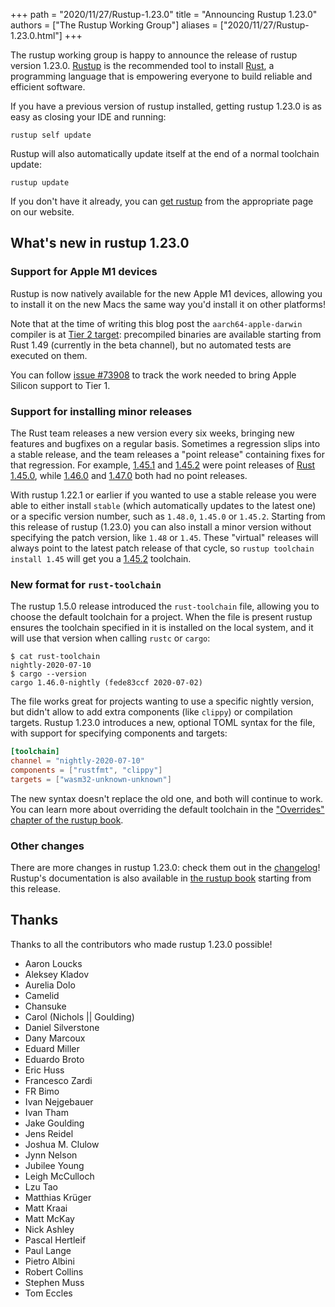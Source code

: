 +++
path = "2020/11/27/Rustup-1.23.0"
title = "Announcing Rustup 1.23.0"
authors = ["The Rustup Working Group"]
aliases = ["2020/11/27/Rustup-1.23.0.html"]
+++

The rustup working group is happy to announce the release of rustup version 1.23.0. [Rustup][install] is the recommended tool to install [Rust][rust], a programming language that is empowering everyone to build reliable and efficient software.

If you have a previous version of rustup installed, getting rustup 1.23.0 is as easy as closing your IDE and running:

```
rustup self update
```

Rustup will also automatically update itself at the end of a normal toolchain update:

```
rustup update
```

If you don't have it already, you can [get rustup][install] from the appropriate page on our website.

[rust]: https://www.rust-lang.org
[install]: https://rustup.rs

## What's new in rustup 1.23.0

### Support for Apple M1 devices

Rustup is now natively available for the new Apple M1 devices, allowing you to install it on the new Macs the same way you'd install it on other platforms!

Note that at the time of writing this blog post the `aarch64-apple-darwin` compiler is at [Tier 2 target][tiers]: precompiled binaries are available starting from Rust 1.49 (currently in the beta channel), but no automated tests are executed on them.

You can follow [issue #73908][rust/73908] to track the work needed to bring Apple Silicon support to Tier 1.

[tiers]: https://doc.rust-lang.org/rustc/platform-support.html#tier-2
[rust/73908]: https://github.com/rust-lang/rust/issues/73908

### Support for installing minor releases

The Rust team releases a new version every six weeks, bringing new features and bugfixes on a regular basis. Sometimes a regression slips into a stable release, and the team releases a "point release" containing fixes for that regression. For example, [1.45.1] and [1.45.2] were point releases of [Rust 1.45.0][1.45.0], while [1.46.0] and [1.47.0] both had no point releases.

With rustup 1.22.1 or earlier if you wanted to use a stable release you were able to either install `stable` (which automatically updates to the latest one) or a specific version number, such as `1.48.0`, `1.45.0` or `1.45.2`. Starting from this release of rustup (1.23.0) you can also install a minor version without specifying the patch version, like `1.48` or `1.45`. These "virtual" releases will always point to the latest patch release of that cycle, so `rustup toolchain install 1.45` will get you a [1.45.2] toolchain.

[1.45.0]: https://blog.rust-lang.org/2020/07/16/Rust-1.45.0.html
[1.45.1]: https://blog.rust-lang.org/2020/07/30/Rust-1.45.1.html
[1.45.2]: https://blog.rust-lang.org/2020/08/03/Rust-1.45.2.html
[1.46.0]: https://blog.rust-lang.org/2020/08/27/Rust-1.46.0.html
[1.47.0]: https://blog.rust-lang.org/2020/10/08/Rust-1.47.html

### New format for `rust-toolchain`

The rustup 1.5.0 release introduced the `rust-toolchain` file, allowing you to choose the default toolchain for a project. When the file is present rustup ensures the toolchain specified in it is installed on the local system, and it will use that version when calling `rustc` or `cargo`:

```
$ cat rust-toolchain
nightly-2020-07-10
$ cargo --version
cargo 1.46.0-nightly (fede83ccf 2020-07-02)
```

The file works great for projects wanting to use a specific nightly version, but didn't allow to add extra components (like `clippy`) or compilation targets. Rustup 1.23.0 introduces a new, optional TOML syntax for the file, with support for specifying components and targets:

```toml
[toolchain]
channel = "nightly-2020-07-10"
components = ["rustfmt", "clippy"]
targets = ["wasm32-unknown-unknown"]
```

The new syntax doesn't replace the old one, and both will continue to work. You can learn more about overriding the default toolchain in the ["Overrides" chapter of the rustup book][overrides].

[overrides]: https://rust-lang.github.io/rustup/overrides.html#the-toolchain-file

### Other changes

There are more changes in rustup 1.23.0: check them out in the [changelog]! Rustup's documentation is also available in [the rustup book][book] starting from this release.

[changelog]: https://github.com/rust-lang/rustup/blob/stable/CHANGELOG.md
[book]: https://rust-lang.github.io/rustup/

## Thanks

Thanks to all the contributors who made rustup 1.23.0 possible!

- Aaron Loucks
- Aleksey Kladov
- Aurelia Dolo
- Camelid
- Chansuke
- Carol (Nichols || Goulding)
- Daniel Silverstone
- Dany Marcoux
- Eduard Miller
- Eduardo Broto
- Eric Huss
- Francesco Zardi
- FR Bimo
- Ivan Nejgebauer
- Ivan Tham
- Jake Goulding
- Jens Reidel
- Joshua M. Clulow
- Jynn Nelson
- Jubilee Young
- Leigh McCulloch
- Lzu Tao
- Matthias Krüger
- Matt Kraai
- Matt McKay
- Nick Ashley
- Pascal Hertleif
- Paul Lange
- Pietro Albini
- Robert Collins
- Stephen Muss
- Tom Eccles
